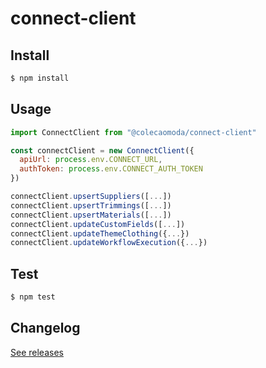 # connect-client

## Install

```sh
$ npm install
```

## Usage

```js
import ConnectClient from "@colecaomoda/connect-client"

const connectClient = new ConnectClient({
  apiUrl: process.env.CONNECT_URL,
  authToken: process.env.CONNECT_AUTH_TOKEN
})

connectClient.upsertSuppliers([...])
connectClient.upsertTrimmings([...])
connectClient.upsertMaterials([...])
connectClient.updateCustomFields([...])
connectClient.updateThemeClothing({...})
connectClient.updateWorkflowExecution({...})
```

## Test

```sh
$ npm test
```

## Changelog

[See releases](/CHANGELOG.md)